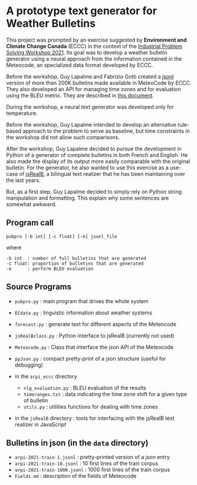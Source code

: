 # A prototype text generator for Weather Bulletins

This project was prompted by an exercise suggested by **Environment and Climate Change Canada** (ECCC) in the context of the [Industrial Problem Solving Workshop 2021](http://crm.umontreal.ca/probindustrielsEn2021/index.php/eccc-eng/). Its goal was to develop a weather bulletin generator using a neural approach from the information contained in the Meteocode, an specialized data format developed by ECCC.

Before the workshop, Guy Lapalme and Fabrizio Gotti created a [jsonl](https://jsonlines.org) version of more than 200K bulletins made available in MeteoCode by ECCC. They also developed an API for managing time zones and for evaluation using the BLEU metric. They are described in [this document](https://docs.google.com/document/d/1pWlu6HgMO8CztO_x4OpW7X2ItaWxJi5I2hMgCg4QbyM/edit#).

During the workshop, a neural text generator was developed only for temperature.

Before the workshop, Guy Lapalme intended to develop an alternative rule-based approach to the problem to serve as baseline, but time constraints in the workshop did not allow such comparisons.

After the workshop, Guy Lapalme decided to pursue the development in Python of a generator of complete bulletins in both French and English. He also made the display of its output more easily comparable with the original bulletin. For the generator, he also wanted to use this exercise as a use-case of [jsRealB](https://github.com/rali-udem/jsRealB), a bilingual text realizer that he has been maintaining over the last years.

But, as a first step, Guy Lapalme decided to simply rely on Python string manipulation and formatting. This explain why some sentences are somewhat awkward.

## Program call

	pubpro [-b int] [-c float] [-e] jsonl_file

where
	
	-b int  : number of full bulletins that are generated
	-c float: proportion of bulletins that are generated
	-e      : perform BLEU evaluation

## Source Programs

* `pubpro.py` : main program that drives the whole system
* `ECdata.py` : linguistic information about weather systems
* `forecast.py` : generate text for different aspects of the Meteocode
* `jsRealBclass.py` : Python interface to jsRealB (currently not used)
* `Meteocode.py` : Class that interface the json API of the Meteocode
* `ppJson.py`  : compact pretty-print of a json structure (useful for debugging)
* in the `arpi_eccc` directory 
 
	*  `nlg_evaluation.py` : BLEU evaluation of the results
	*  `timeranges.txt` : data indicating the time zone shift for a given type of bulletin
	* `utils.py` : utilities functions for dealing with time zones
* in the `jsRealB` directory : tools for interfacing with the jsRealB text realizer in JavaScript 


## Bulletins in json (in the `data` directory)
* `arpi-2021-train-1.jsonl`    : pretty-printed version of a json entry
* `arpi-2021-train-10.jsonl`   : 10 first lines of the train corpus
* `arpi-2021-train-1000.jsonl`  : 1000 first lines of the train corpus
* `Fields.md` : description of the fields of Meteocode

  